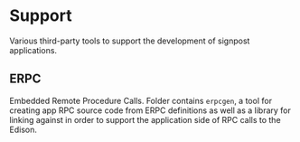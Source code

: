 Support
=======

Various third-party tools to support the development of signpost applications.

## ERPC

Embedded Remote Procedure Calls. Folder contains `erpcgen`, a tool for creating
app RPC source code from ERPC definitions as well as a library for linking
against in order to support the application side of RPC calls to the Edison.

